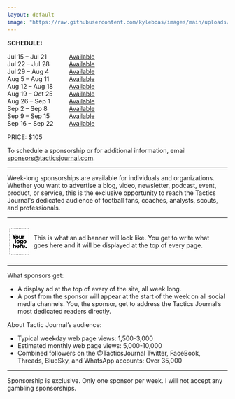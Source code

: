 ```yaml
---
layout: default
image: "https://raw.githubusercontent.com/kyleboas/images/main/uploads/2024/07/07/Image-07Jul2024_19:00:14.png" 
---
```


**SCHEDULE:**

<div class="date-container">
        <div class="date-item">
            <span>Jul 15 – Jul 21</span>
            <a href="mailto:sponsors@tacticsjournal.com">Available</a>
        </div>
        <div class="date-item">
            <span>Jul 22 – Jul 28</span>
            <a href="mailto:sponsors@tacticsjournal.com">Available</a>
        </div>
        <div class="date-item">
            <span>Jul 29 – Aug 4</span>
            <a href="mailto:sponsors@tacticsjournal.com">Available</a>
        </div>
        <div class="date-item">
            <span>Aug 5 – Aug 11</span>
            <a href="mailto:sponsors@tacticsjournal.com">Available</a>
        </div>
        <div class="date-item">
            <span>Aug 12 – Aug 18</span>
            <a href="mailto:sponsors@tacticsjournal.com">Available</a>
        </div>
        <div class="date-item">
            <span>Aug 19 – Oct 25</span>
            <a href="mailto:sponsors@tacticsjournal.com">Available</a>
        </div>
        <div class="date-item">
            <span>Aug 26 – Sep 1</span>
            <a href="mailto:sponsors@tacticsjournal.com">Available</a>
        </div>
        <div class="date-item">
            <span>Sep 2 – Sep 8</span>
            <a href="mailto:sponsors@tacticsjournal.com">Available</a>
        </div>
        <div class="date-item">
            <span>Sep 9 – Sep 15</span>
            <a href="mailto:sponsors@tacticsjournal.com">Available</a>
        </div>
        <div class="date-item">
            <span>Sep 16 – Sep 22</span>
            <a href="mailto:sponsors@tacticsjournal.com">Available</a>
        </div>
</div>

PRICE: $105

To schedule a sponsorship or for additional information, email <a href="mailto:sponsors@tacticsjournal.com">sponsors@tacticsjournal.com</a>.

---

Week-long sponsorships are available for individuals and organizations. Whether you want to advertise a blog, video, newsletter, podcast, event, product, or service, this is the exclusive opportunity to reach the Tactics Journal's dedicated audience of football fans, coaches, analysts, scouts, and professionals.

---

<div style="display: flex; align-items: center; padding: 10px; margin-bottom: 5px; margin-right: 2px; padding-left: 5px;">
    <img src="
https://raw.githubusercontent.com/kyleboas/images/main/uploads/2024/07/08/Image-08Jul2024_01:55:02.png" alt="Image" style="height: 60px; margin-right: 10px;">
    <p style="font-size: 14px; margin: 0;">
        This is what an ad banner will look like. You get to write what goes here and it will be displayed at the top of every page.
    </p>
</div>

---

What sponsors get:

- A display ad at the top of every  of the site, all week long.
- A post from the sponsor will appear at the start of the week on all social media channels. You, the sponsor, get to address the Tactics Journal’s most dedicated readers directly.

About Tactic Journal’s audience:

- Typical weekday web page views: 1,500-3,000
- Estimated monthly web page views: 5,000-10,000
- Combined followers on the @TacticsJournal Twitter, FaceBook, Threads, BlueSky, and WhatsApp accounts: Over 35,000

---

Sponsorship is exclusive. Only one sponsor per week. I will not accept any gambling sponsorships.

<style>
    .date-container {
            display: flex;
            flex-direction: column;
        }
        .date-item {
            display: flex;
            justify-content: space-between;
            width: 200px;
        }
    @media (min-width: 1000px) { table { font-size: 23px; float: left; padding-right: 35px; }
    }
    td { padding-left: 10px; }
    
</style>
